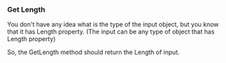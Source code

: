 ### Get Length

You don't have any idea what is the type of the input object, but you know that it has Length property. (The input can be any type of object that has Length property)

So, the GetLength method should return the Length of input.
